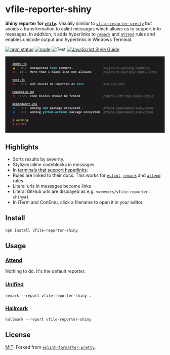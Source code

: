 # vfile-reporter-shiny

**Shiny reporter for [`vfile`](https://github.com/vfile/vfile).** Visually similar to [`vfile-reporter-pretty`](https://github.com/vfile/vfile-reporter-pretty) but avoids a transformation to eslint messages which allows us to support info messages. In addition, it adds hyperlinks to [`remark`](https://remark.js.org/) and [`attend`](https://github.com/vweevers/attend) rules and enables unicode output and hyperlinks in Windows Terminal.

[![npm status](http://img.shields.io/npm/v/vfile-reporter-shiny.svg)](https://www.npmjs.org/package/vfile-reporter-shiny)
[![node](https://img.shields.io/node/v/vfile-reporter-shiny.svg)](https://www.npmjs.org/package/vfile-reporter-shiny)
![Test](https://github.com/vweevers/vfile-reporter-shiny/workflows/Test/badge.svg?branch=main)
[![JavaScript Style Guide](https://img.shields.io/badge/code_style-standard-brightgreen.svg)](https://standardjs.com)

![screenshot](screenshot.png)

## Highlights

- Sorts results by severity.
- Stylizes inline codeblocks in messages.
- In [terminals that support hyperlinks](https://gist.github.com/egmontkob/eb114294efbcd5adb1944c9f3cb5feda#supporting-apps):
 - Rules are linked to their docs. This works for [`eslint`](https://eslint.org/), [`remark`](https://remark.js.org/) and [`attend`](https://github.com/vweevers/attend) rules.
 - Literal urls in messages become links
 - Literal GitHub urls are displayed as e.g. `vweevers/vfile-reporter-shiny#1`
- In iTerm and ConEmu, click a filename to open it in your editor.

## Install

```
npm install vfile-reporter-shiny
```

## Usage

### [Attend](https://github.com/vweevers/attend)

Nothing to do. It's the default reporter.

### [Unified](https://unifiedjs.com/)

```
remark --report vfile-reporter-shiny .
```

### [Hallmark](https://github.com/vweevers/hallmark)

```
hallmark --report vfile-reporter-shiny
```

## License

[MIT](LICENSE). Forked from [`eslint-formatter-pretty`](https://github.com/sindresorhus/eslint-formatter-pretty).
